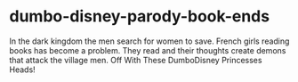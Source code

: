 # dumbo-disney-parody-book-ends
In the dark kingdom the men search for women to save. French girls reading books has become a problem. They read and their thoughts create demons that attack the village men. Off With These DumboDisney Princesses Heads!
